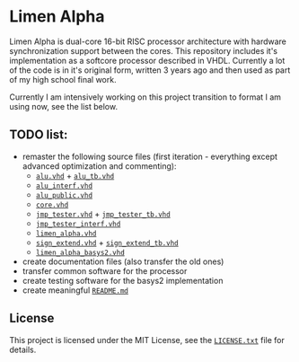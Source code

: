 # Limen Alpha

Limen Alpha is dual-core 16-bit RISC processor architecture with hardware synchronization support between the cores. This repository includes it's implementation as a softcore processor described in VHDL. Currently a lot of the code is in it's original form, written 3 years ago and then used as part of my high school final work.

Currently I am intensively working on this project transition to format I am using now, see the list below.

## TODO list:
* remaster the following source files (first iteration - everything except advanced optimization and commenting):
  * [`alu.vhd`](src/alu.vhd) + [`alu_tb.vhd`](src/alu_tb.vhd)
  * [`alu_interf.vhd`](src/alu_interf.vhd)
  * [`alu_public.vhd`](src/alu_public.vhd)
  * [`core.vhd`](src/core.vhd)
  * [`jmp_tester.vhd`](src/jmp_tester.vhd) + [`jmp_tester_tb.vhd`](src/jmp_tester_tb.vhd)
  * [`jmp_tester_interf.vhd`](src/jmp_tester_interf.vhd)
  * [`limen_alpha.vhd`](src/limen_alpha.vhd)
  * [`sign_extend.vhd`](src/sign_extend.vhd) + [`sign_extend_tb.vhd`](src/sign_extend_tb.vhd)
  * [`limen_alpha_basys2.vhd`](impl/basys2/src/limen_alpha_basys2.vhd)
* create documentation files (also transfer the old ones)
* transfer common software for the processor
* create testing software for the basys2 implementation
* create meaningful [`README.md`](README.md)

## License

This project is licensed under the MIT License, see the [`LICENSE.txt`](LICENSE.txt) file for details.
